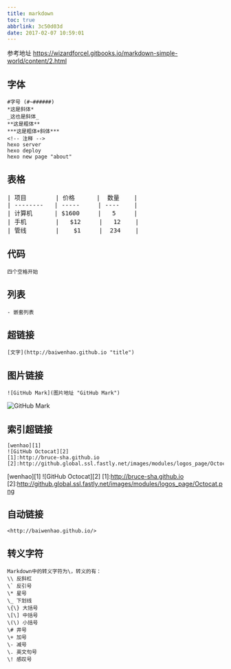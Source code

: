 ```yaml
---
title: markdown
toc: true
abbrlink: 3c50d03d
date: 2017-02-07 10:59:01
---
```


参考地址 https://wizardforcel.gitbooks.io/markdown-simple-world/content/2.html

## 字体
```
#字号 (#~######)
*这是斜体*
_这也是斜体_
**这是粗体**
***这是粗体+斜体***
<!-- 注释 -->
hexo server
hexo deploy
hexo new page "about"
```


## 表格
<pre>
| 项目        | 价格      |  数量    |
| --------   | -----     | ----    |
| 计算机      | $1600     |   5     |
| 手机        |   $12     |   12    |
| 管线        |    $1     |  234    |
</pre>

## 代码
    四个空格开始


## 列表
    - 嵌套列表


## 超链接
    [文字](http://baiwenhao.github.io "title")


## 图片链接
    ![GitHub Mark](图片地址 "GitHub Mark")
![GitHub Mark](http://github.global.ssl.fastly.net/images/modules/logos_page/GitHub-Mark.png "GitHub Mark")


## 索引超链接
    [wenhao][1]
    ![GitHub Octocat][2]
    [1]:http://bruce-sha.github.io
    [2]:http://github.global.ssl.fastly.net/images/modules/logos_page/Octocat.png

[wenhao][1]
![GitHub Octocat][2]
[1]:http://bruce-sha.github.io
[2]:http://github.global.ssl.fastly.net/images/modules/logos_page/Octocat.png


## 自动链接
    <http://baiwenhao.github.io/>


## 转义字符
    Markdown中的转义字符为\，转义的有：
    \\ 反斜杠
    \` 反引号
    \* 星号
    \_ 下划线
    \{\} 大括号
    \[\] 中括号
    \(\) 小括号
    \# 井号
    \+ 加号
    \- 减号
    \. 英文句号
    \! 感叹号






